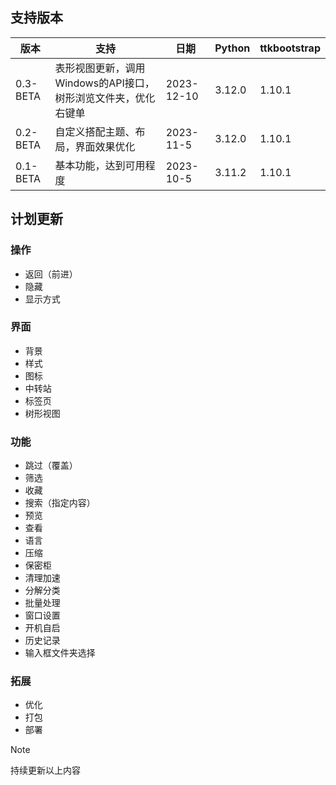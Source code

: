 ## 支持版本

|版本|支持|日期|Python|ttkbootstrap|
|-|-|-|-|-|
|0.3-BETA|表形视图更新，调用Windows的API接口，树形浏览文件夹，优化右键单|2023-12-10|3.12.0|1.10.1|
|0.2-BETA|自定义搭配主题、布局，界面效果优化|2023-11-5|3.12.0|1.10.1|
|0.1-BETA|基本功能，达到可用程度|2023-10-5|3.11.2|1.10.1|

## 计划更新

### 操作

* 返回（前进）
* 隐藏
* 显示方式

### 界面

* 背景
* 样式
* 图标
* 中转站
* 标签页
* 树形视图

### 功能

* 跳过（覆盖）
* 筛选
* 收藏
* 搜索（指定内容）
* 预览
* 查看
* 语言
* 压缩
* 保密柜
* 清理加速
* 分解分类
* 批量处理
* 窗口设置
* 开机自启
* 历史记录
* 输入框文件夹选择

### 拓展

* 优化
* 打包
* 部署

> [!NOTE]
> 持续更新以上内容

